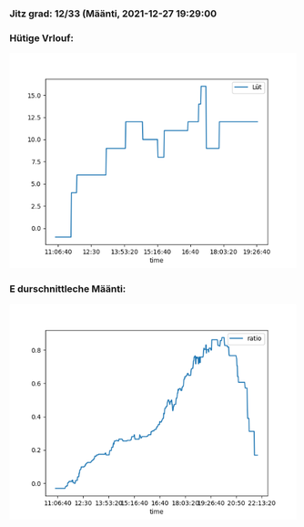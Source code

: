 ### Jitz grad: 12/33 (Määnti, 2021-12-27 19:29:00

### Hütige Vrlouf:
![Graph](Today.png)

### E durschnittleche Määnti:
![Graph](Määnti.png)